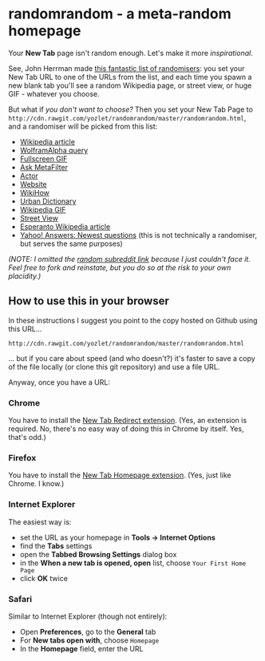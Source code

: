 # randomrandom - a meta-random homepage

Your **New Tab** page isn't random enough. Let's make it more _inspirational_.

See, John Herrman made [this fantastic list of randomisers](http://www.theawl.com/2015/04/how-to-make-the-internet-seem-fun-again): you set your New Tab URL to one of the URLs from the list, and each time you spawn a new blank tab you'll see a random Wikipedia page, or street view, or huge GIF - whatever you choose.

But what if _you don't want to choose?_ Then you set your New Tab Page to `http://cdn.rawgit.com/yozlet/randomrandom/master/randomrandom.html`, and a randomiser will be picked from this list:

* [Wikipedia article](http://en.wikipedia.org/wiki/Special:Random)
* [WolframAlpha query](https://www.wolframalpha.com/input/random.jsp)
* [Fullscreen GIF](http://gifff.in/fullscreen/)
* [Ask MetaFilter](http://ask.metafilter.com/random)
* [Actor](http://www.imdb.com/random/name)
* [Website](http://www.randomwebsite.com/cgi-bin/random.pl)
* [WikiHow](http://www.wikihow.com/Special:Randomizer)
* [Urban Dictionary](http://www.urbandictionary.com/random.php)
* [Wikipedia GIF](http://www.wikigifs.org/)
* [Street View](http://randomstreetview.com/)
* [Esperanto Wikipedia article](http://eo.wikipedia.org/wiki/Speciala%C4%B5o:Hazarda_pa%C4%9Do)
* [Yahoo! Answers: Newest questions](https://answers.yahoo.com/answer) (this is not technically a randomiser, but serves the same purposes)

_(NOTE: I omitted the [random subreddit link](http://www.reddit.com/r/random) because I just couldn't face it. Feel free to fork and reinstate, but you do so at the risk to your own placidity.)_

## How to use this in your browser

In these instructions I suggest you point to the copy hosted on Github using this URL...
```
http://cdn.rawgit.com/yozlet/randomrandom/master/randomrandom.html
```
... but if you care about speed (and who doesn't?) it's faster to save a copy of the file locally (or clone this git repository) and use a file URL.

Anyway, once you have a URL:

### Chrome

You have to install the [New Tab Redirect extension](https://chrome.google.com/webstore/detail/new-tab-redirect/icpgjfneehieebagbmdbhnlpiopdcmna). (Yes, an extension is required. No, there's no easy way of doing this in Chrome by itself. Yes, that's odd.)

### Firefox

You have to install the [New Tab Homepage extension](https://addons.mozilla.org/en-US/firefox/addon/new-tab-homepage/). (Yes, just like Chrome. I know.)

### Internet Explorer

The easiest way is:
* set the URL as your homepage in **Tools -> Internet Options**
* find the **Tabs** settings
* open the **Tabbed Browsing Settings** dialog box
* in the **When a new tab is opened, open** list, choose `Your First Home Page`
* click **OK** twice

### Safari

Similar to Internet Explorer (though not entirely):
* Open **Preferences**, go to the **General** tab
* For **New tabs open with**, choose `Homepage`
* In the **Homepage** field, enter the URL
